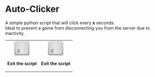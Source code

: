 # Auto-Clicker
A simple python script that will click every **x** seconds.\
Ideal to prevent a game from disconnecting you from the server due to inactivity.

<table>
  <tr>
    <td valign="top" align="center"><img src="https://github.com/claes-work/claes-work/blob/main/Images/key_s.PNG" width="50" title="start script" alt="start script" /> <p><b>Exit the script<b/><p/></td>
    <td valign="top" align="center"><img src="https://github.com/claes-work/claes-work/blob/main/Images/key_e.PNG" width="50" title="exit script" alt="exit script" /> <p><b>Exit the script<b/><p/></td>
  </tr>
</table>
